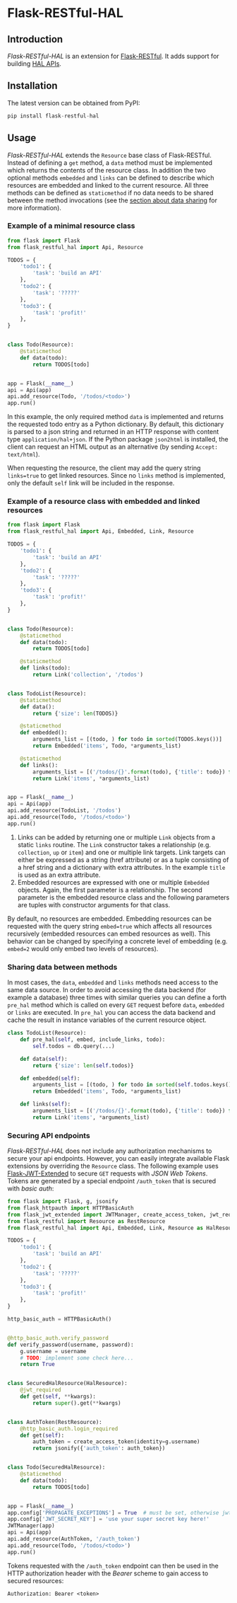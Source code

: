 # Flask-RESTful-HAL

## Introduction

*Flask-RESTful-HAL* is an extension for [Flask-RESTful](https://flask-restful.readthedocs.io/en/latest/). It adds
support for building [HAL APIs](http://stateless.co/hal_specification.html).

## Installation

The latest version can be obtained from PyPI:

```python
pip install flask-restful-hal
```

## Usage

*Flask-RESTful-HAL* extends the `Resource` base class of Flask-RESTful. Instead of defining a `get` method, a `data`
method must be implemented which returns the contents of the resource class. In addition the two optional methods
`embedded` and `links` can be defined to describe which resources are embedded and linked to the current resource. All
three methods can be defined as `staticmethod` if no data needs to be shared between the method invocations (see the
[section about data sharing](#sharing-data-between-methods) for more information).

### Example of a minimal resource class

```python
from flask import Flask
from flask_restful_hal import Api, Resource

TODOS = {
    'todo1': {
        'task': 'build an API'
    },
    'todo2': {
        'task': '?????'
    },
    'todo3': {
        'task': 'profit!'
    },
}


class Todo(Resource):
    @staticmethod
    def data(todo):
        return TODOS[todo]


app = Flask(__name__)
api = Api(app)
api.add_resource(Todo, '/todos/<todo>')
app.run()
```

In this example, the only required method `data` is implemented and returns the requested todo entry as a Python
dictionary. By default, this dictionary is parsed to a json string and returned in an HTTP response with content type
`application/hal+json`. If the Python package `json2html` is installed, the client can request an HTML output as an
alternative (by sending `Accept: text/html`).

When requesting the resource, the client may add the query string `links=true` to get linked resources. Since no `links`
method is implemented, only the default `self` link will be included in the response.

### Example of a resource class with embedded and linked resources

```python
from flask import Flask
from flask_restful_hal import Api, Embedded, Link, Resource

TODOS = {
    'todo1': {
        'task': 'build an API'
    },
    'todo2': {
        'task': '?????'
    },
    'todo3': {
        'task': 'profit!'
    },
}


class Todo(Resource):
    @staticmethod
    def data(todo):
        return TODOS[todo]

    @staticmethod
    def links(todo):
        return Link('collection', '/todos')


class TodoList(Resource):
    @staticmethod
    def data():
        return {'size': len(TODOS)}

    @staticmethod
    def embedded():
        arguments_list = [(todo, ) for todo in sorted(TODOS.keys())]
        return Embedded('items', Todo, *arguments_list)

    @staticmethod
    def links():
        arguments_list = [('/todos/{}'.format(todo), {'title': todo}) for todo in sorted(TODOS.keys())]
        return Link('items', *arguments_list)


app = Flask(__name__)
api = Api(app)
api.add_resource(TodoList, '/todos')
api.add_resource(Todo, '/todos/<todo>')
app.run()
```

1. Links can be added by returning one or multiple `Link` objects from a static `links` routine. The `Link` constructor
   takes a relationship (e.g. `collection`, `up` or `item`) and one or multiple link targets. Link targets can either be
   expressed as a string (href attribute) or as a tuple consisting of a href string and a dictionary with extra
   attributes. In the example `title` is used as an extra attribute.
2. Embedded resources are expressed with one or multiple `Embedded` objects. Again, the first parameter is a
   relationship. The second parameter is the embedded resource class and the following parameters are tuples with
   constructor arguments for that class.

By default, no resources are embedded. Embedding resources can be requested with the query string `embed=true` which
affects all resources recursively (embedded resources can embed resources as well). This behavior can be changed by
specifying a concrete level of embedding (e.g. `embed=2` would only embed two levels of resources).

### Sharing data between methods

In most cases, the `data`, `embedded` and `links` methods need access to the same data source. In order to avoid
accessing the data backend (for example a database) three times with similar queries you can define a forth `pre_hal`
method which is called on every `GET` request before `data`, `embedded` or `links` are executed. In `pre_hal` you can
access the data backend and cache the result in instance variables of the current resource object.

```python
class TodoList(Resource):
    def pre_hal(self, embed, include_links, todo):
        self.todos = db.query(...)

    def data(self):
        return {'size': len(self.todos)}

    def embedded(self):
        arguments_list = [(todo, ) for todo in sorted(self.todos.keys())]
        return Embedded('items', Todo, *arguments_list)

    def links(self):
        arguments_list = [('/todos/{}'.format(todo), {'title': todo}) for todo in sorted(self.todos.keys())]
        return Link('items', *arguments_list)
```

### Securing API endpoints

*Flask-RESTful-HAL* does not include any authorization mechanisms to secure your api endpoints. However, you can easily
integrate available Flask extensions by overriding the `Resource` class. The following example uses
[Flask-JWT-Extended](http://flask-jwt-extended.readthedocs.io/en/latest/) to secure `GET` requests with *JSON Web
Tokens*. Tokens are generated by a special endpoint `/auth_token` that is secured with *basic auth*:

```python
from flask import Flask, g, jsonify
from flask_httpauth import HTTPBasicAuth
from flask_jwt_extended import JWTManager, create_access_token, jwt_required
from flask_restful import Resource as RestResource
from flask_restful_hal import Api, Embedded, Link, Resource as HalResource

TODOS = {
    'todo1': {
        'task': 'build an API'
    },
    'todo2': {
        'task': '?????'
    },
    'todo3': {
        'task': 'profit!'
    },
}

http_basic_auth = HTTPBasicAuth()


@http_basic_auth.verify_password
def verify_password(username, password):
    g.username = username
    # TODO: implement some check here...
    return True


class SecuredHalResource(HalResource):
    @jwt_required
    def get(self, **kwargs):
        return super().get(**kwargs)


class AuthToken(RestResource):
    @http_basic_auth.login_required
    def get(self):
        auth_token = create_access_token(identity=g.username)
        return jsonify({'auth_token': auth_token})


class Todo(SecuredHalResource):
    @staticmethod
    def data(todo):
        return TODOS[todo]


app = Flask(__name__)
app.config['PROPAGATE_EXCEPTIONS'] = True  # must be set, otherwise jwt error handling won't work with flask-restful
app.config['JWT_SECRET_KEY'] = 'use your super secret key here!'
JWTManager(app)
api = Api(app)
api.add_resource(AuthToken, '/auth_token')
api.add_resource(Todo, '/todos/<todo>')
app.run()
```

Tokens requested with the `/auth_token` endpoint can then be used in the HTTP authorization header with the *Bearer*
scheme to gain access to secured resources:

```http
Authorization: Bearer <token>
```
